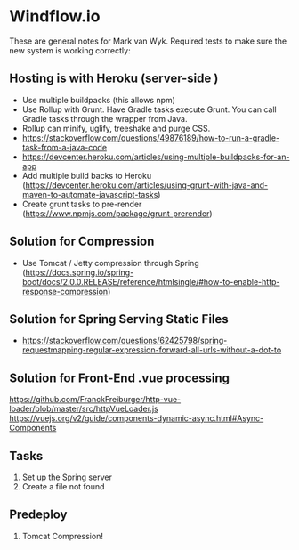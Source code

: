 # Windflow.io
These are general notes for Mark van Wyk. Required tests to make sure the new system is working correctly:

## Hosting is with Heroku (server-side )
* Use multiple buildpacks (this allows npm)
* Use Rollup with Grunt. Have Gradle tasks execute Grunt. You can call Gradle tasks through the wrapper from Java.
* Rollup can minify, uglify, treeshake and purge CSS.
* https://stackoverflow.com/questions/49876189/how-to-run-a-gradle-task-from-a-java-code
* https://devcenter.heroku.com/articles/using-multiple-buildpacks-for-an-app
* Add multiple build backs to Heroku (https://devcenter.heroku.com/articles/using-grunt-with-java-and-maven-to-automate-javascript-tasks)
* Create grunt tasks to pre-render (https://www.npmjs.com/package/grunt-prerender)
 
## Solution for Compression
 - Use Tomcat / Jetty compression through Spring (https://docs.spring.io/spring-boot/docs/2.0.0.RELEASE/reference/htmlsingle/#how-to-enable-http-response-compression)

## Solution for Spring Serving Static Files
- https://stackoverflow.com/questions/62425798/spring-requestmapping-regular-expression-forward-all-urls-without-a-dot-to

## Solution for Front-End .vue processing

https://github.com/FranckFreiburger/http-vue-loader/blob/master/src/httpVueLoader.js
https://vuejs.org/v2/guide/components-dynamic-async.html#Async-Components

## Tasks
   1. Set up the Spring server
   2. Create a file not found
   
## Predeploy
   1. Tomcat Compression!

